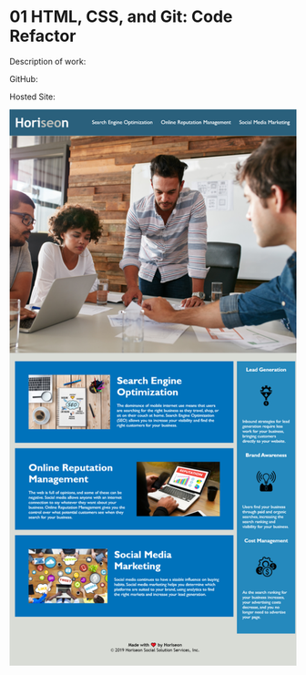 # 01 HTML, CSS, and Git: Code Refactor

Description of work:

GitHub:

Hosted Site:

![alt text](/Horiseon%20Site%20Screenshot.png)
